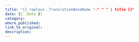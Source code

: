 ```yaml
---
title: "{{ replace .TranslationBaseName "-" " " | title }}"
date: {{ .Date }}
category:
where_published:
link_to_original:
description:
---
```

